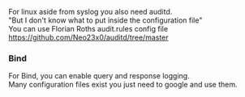 For linux aside from syslog you also need auditd.  
"But I don't know what to put inside the configuration file"  
You can use Florian Roths audit.rules config file 
https://github.com/Neo23x0/auditd/tree/master


### Bind
For Bind, you can enable query and response logging.  
Many configuration files exist you just need to google and use them.  
